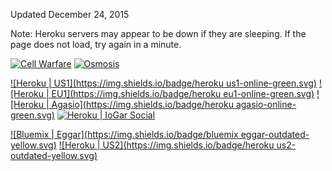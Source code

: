 Updated December 24, 2015

Note: Heroku servers may appear to be down if they are sleeping. If the page does not load, try again in a minute.

[![Cell Warfare](https://img.shields.io/badge/Cell%20Warfare-online-blue.svg)](http://sys14257.leet.cc/)
[![Osmosis](https://img.shields.io/badge/Osmosis-online-blue.svg)](http://sys35537.leet.cc/)

[![Heroku | US1](https://img.shields.io/badge/heroku us1-online-green.svg)](https://agar-clone-us.herokuapp.com/)
[![Heroku | EU1](https://img.shields.io/badge/heroku eu1-online-green.svg)](https://agar-clone.herokuapp.com/)
[![Heroku | Agasio](https://img.shields.io/badge/heroku agasio-online-green.svg)](https://agasio.herokuapp.com/)
[![Heroku | IoGar Social](https://img.shields.io/badge/iogar-online-green.svg)](https://iogar.herokuapp.com/)

[![Bluemix | Eggar](https://img.shields.io/badge/bluemix eggar-outdated-yellow.svg)](http://eggar.io/)
[![Heroku | US2](https://img.shields.io/badge/heroku us2-outdated-yellow.svg)](https://agario-clone-us.herokuapp.com/)